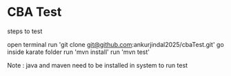 # CBA Test

steps to test

open terminal 
run 'git clone git@github.com:ankurjindal2025/cbaTest.git'
go inside karate folder 
run 'mvn install'
run 'mvn test'

Note : java and maven need to be installed in system to run test  
